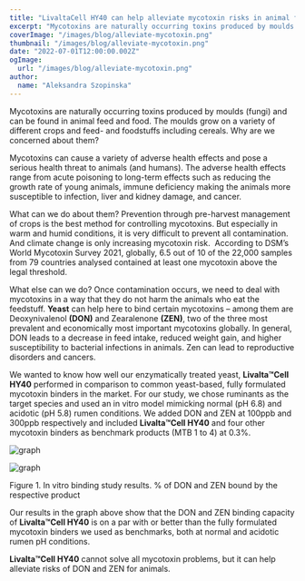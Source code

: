 ```yaml
---
title: "LivaltaCell HY40 can help alleviate mycotoxin risks in animal feed"
excerpt: "Mycotoxins are naturally occurring toxins produced by moulds (fungi) and can be found in animal feed and food."
coverImage: "/images/blog/alleviate-mycotoxin.png"
thumbnail: "/images/blog/alleviate-mycotoxin.png"
date: "2022-07-01T12:00:00.002Z"
ogImage:
  url: "/images/blog/alleviate-mycotoxin.png"
author:
  name: "Aleksandra Szopinska"
---
```


Mycotoxins are naturally occurring toxins produced by moulds (fungi) and can be found in animal feed and food. The moulds grow on a variety of different crops and feed- and foodstuffs including cereals. Why are we concerned about them?

Mycotoxins can cause a variety of adverse health effects and pose a serious health threat to animals (and humans). The adverse health effects range from acute poisoning to long-term effects such as reducing the growth rate of young animals, immune deficiency making the animals more susceptible to infection, liver and kidney damage, and cancer.

What can we do about them? Prevention through pre-harvest management of crops is the best method for controlling mycotoxins. But especially in warm and humid conditions, it is very difficult to prevent all contamination. And climate change is only increasing mycotoxin risk.  According to DSM’s World Mycotoxin Survey 2021, globally, 6.5 out of 10 of the 22,000 samples from 79 countries analysed contained at least one mycotoxin above the legal threshold.

What else can we do? Once contamination occurs, we need to deal with mycotoxins in a way that they do not harm the animals who eat the feedstuff. <strong>Yeast</strong> can help here to bind certain mycotoxins – among them are Deoxynivalenol <strong>(DON)</strong> and Zearalenone <strong>(ZEN)</strong>, two of the three most prevalent and economically most important mycotoxins globally. In general, DON leads to a decrease in feed intake, reduced weight gain, and higher susceptibility to bacterial infections in animals. Zen can lead to reproductive disorders and cancers.

We wanted to know how well our enzymatically treated yeast, <strong>Livalta&trade;Cell HY40</strong> performed in comparison to common yeast-based, fully formulated mycotoxin binders in the market. For our study, we chose ruminants as the target species and used an in vitro model mimicking normal (pH 6.8) and acidotic (pH 5.8) rumen conditions. We added DON and ZEN at 100ppb and 300ppb respectively and included <strong>Livalta&trade;Cell HY40</strong> and four other mycotoxin binders as benchmark
products (MTB 1 to 4) at 0.3%.

![graph](/images/blog/deoxy-graph.png)

![graph](/images/blog/zen-graph.png)

Figure 1. In vitro binding study results. % of DON and ZEN bound by the respective product

Our results in the graph above show that the DON and ZEN binding capacity of <strong>Livalta&trade;Cell HY40</strong> is on a par with or better than the fully formulated mycotoxin binders we used as benchmarks, both at normal and acidotic rumen pH conditions.

<strong>Livalta&trade;Cell HY40</strong> cannot solve all mycotoxin problems, but it can help alleviate risks of DON and ZEN for animals.
